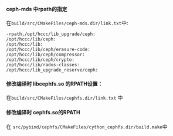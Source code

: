 #### ceph-mds 中rpath的指定
在```build/src/CMakeFiles/ceph-mds.dir/link.txt```中:

```
-rpath,/opt/hccc/lib_upgrade/ceph:
/opt/hccc/lib/ceph:
/opt/hccc/lib:
/opt/hccc/lib/ceph/erasure-code:
/opt/hccc/lib/ceph/compressor:
/opt/hccc/lib/ceph/crypto:
/opt/hccc/lib/rados-classes:
/opt/hccc/lib_upgrade_reserve/ceph:
```

#### 修改编译时 libcephfs.so 的RPATH设置：
在```build/src/CMakeFiles/cephfs.dir/link.txt``` 中

#### 修改编译时 cephfs.so的RPATH

在 ```src/pybind/cephfs/CMakeFiles/cython_cephfs.dir/build.make```中
